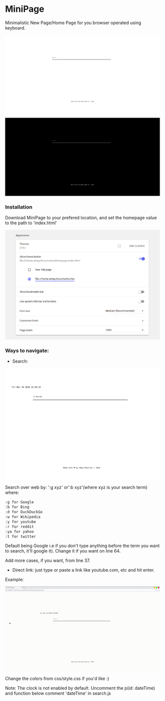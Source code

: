 # MiniPage

Minimalistic New Page/Home Page for you browser operated using keyboard.

<kbd> ![Screenshot](sc.png) </kbd>

<kbd> ![Screenshot2](sc2.png) </kbd>


### Installation

Download MiniPage to your prefered location, and set the homepage value to the path to 'index.html'

![Chrome](install.png)

### Ways to navigate:

* Search:

![Search Example](example.png)

Search over web by: ':g xyz' or':b xyz'(where xyz is your search term) where: 

	:g for Google
	:b for Bing
	:d for DuckDuckGo
	:w for Wikipedia
	:y for youtube
	:r for reddit
	:ya for yahoo
	:t for twitter
Default being Google i.e if you don't type anything before the term you want to search, it'll google it). Change it if you want on line 64.

Add more cases, if you want, from line 37.

* Direct link:
just type or paste a link like youtube.com, etc and hit enter.

Example:

![Example](example.gif)


Change the colors from css/style.css if you'd like :)



Note: The clock is not enabled by default. Uncomment the p(id: dateTime) and function below comment 'dateTime' in search.js
